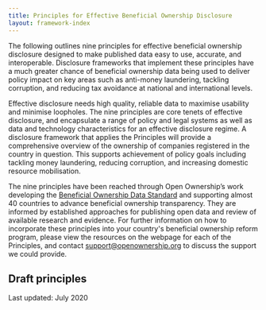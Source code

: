 ```yaml
---
title: Principles for Effective Beneficial Ownership Disclosure
layout: framework-index
---
```


The following outlines nine principles for effective beneficial ownership disclosure designed to make published data easy to use, accurate, and interoperable. Disclosure frameworks that implement these principles have a much greater chance of beneficial ownership data being used to deliver policy impact on key areas such as anti-money laundering, tackling corruption, and reducing tax avoidance at national and international levels.

Effective disclosure needs high quality, reliable data to maximise usability and minimise loopholes. The nine principles are core tenets of effective disclosure, and encapsulate a range of policy and legal systems as well as data and technology characteristics for an effective disclosure regime. A disclosure framework that applies the Principles will provide a comprehensive overview of the ownership of companies registered in the country in question. This supports achievement of policy goals including tackling money laundering, reducing corruption, and increasing domestic resource mobilisation.

The nine principles have been reached through Open Ownership’s work developing the [Beneficial Ownership Data Standard](https://standard.openownership.org) and supporting almost 40 countries to advance beneficial ownership transparency. They are informed by established approaches for publishing open data and review of available research and evidence. For further information on how to incorporate these principles into your country's beneficial ownership reform program, please view the resources on the webpage for each of the Principles, and contact [support@openownership.org](mailto:support@openownership.org) to discuss the support we could provide.

## Draft principles

Last updated: July 2020
